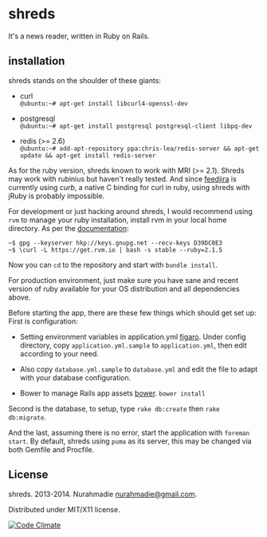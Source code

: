 shreds
===

It's a news reader, written in Ruby on Rails.


installation
---

shreds stands on the shoulder of these giants:

- curl  
  `@ubuntu:~# apt-get install libcurl4-openssl-dev`

- postgresql  
  `@ubuntu:~# apt-get install postgresql postgresql-client libpq-dev`

- redis (>= 2.6)   
  `@ubuntu:~# add-apt-repository ppa:chris-lea/redis-server && apt-get update && apt-get install redis-server`

As for the ruby version, shreds known to work with MRI (>= 2.1). Shreds may work with rubinius but haven't really tested. And since [feedjira](https://github.com/feedjira/feedjira) is currently using _curb_, a native C binding for curl in ruby, using shreds with jRuby is probably impossible.

For development or just hacking around shreds, I would recommend using `rvm` to manage your ruby installation, install rvm in your local home directory. As per the [documentation](http://rvm.io/):  

```
~$ gpg --keyserver hkp://keys.gnupg.net --recv-keys D39DC0E3
~$ \curl -L https://get.rvm.io | bash -s stable --ruby=2.1.5
```

Now you can `cd` to the repository and start with `bundle install`.

For production environment, just make sure you have sane and recent version of ruby available for your OS distribution and all dependencies above.

Before starting the app, there are these few things which should get set up:  
First is configuration:

- Setting environment variables in application.yml [figaro](https://github.com/laserlemon/figaro). Under config directory, copy `application.yml.sample` to `application.yml`, then edit according to your need.

- Also copy `database.yml.sample` to `database.yml` and edit the file to adapt with your database configuration.

- Bower to manage Rails app assets [bower](http://bower.io/). `bower install`

Second is the database, to setup, type `rake db:create` then `rake db:migrate`.

And the last, assuming there is no error, start the application with `foreman start`. By default, shreds using `puma` as its server, this may be changed via both Gemfile and Procfile.

License
---
shreds. 2013-2014. Nurahmadie <nurahmadie@gmail.com>.

Distributed under MIT/X11 license.

[![Code Climate](https://codeclimate.com/github/fudanchii/shreds/badges/gpa.svg)](https://codeclimate.com/github/fudanchii/shreds)
